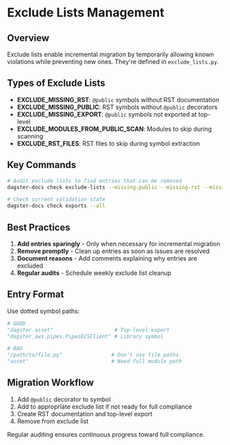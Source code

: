 # Exclude Lists Management

## Overview

Exclude lists enable incremental migration by temporarily allowing known violations while preventing new ones. They're defined in `exclude_lists.py`.

## Types of Exclude Lists

- **EXCLUDE_MISSING_RST**: `@public` symbols without RST documentation
- **EXCLUDE_MISSING_PUBLIC**: RST symbols without `@public` decorators  
- **EXCLUDE_MISSING_EXPORT**: `@public` symbols not exported at top-level
- **EXCLUDE_MODULES_FROM_PUBLIC_SCAN**: Modules to skip during scanning
- **EXCLUDE_RST_FILES**: RST files to skip during symbol extraction

## Key Commands

```bash
# Audit exclude lists to find entries that can be removed
dagster-docs check exclude-lists --missing-public --missing-rst --missing-export

# Check current validation state
dagster-docs check exports --all
```

## Best Practices

1. **Add entries sparingly** - Only when necessary for incremental migration
2. **Remove promptly** - Clean up entries as soon as issues are resolved  
3. **Document reasons** - Add comments explaining why entries are excluded
4. **Regular audits** - Schedule weekly exclude list cleanup

## Entry Format

Use dotted symbol paths:
```python
# GOOD
"dagster.asset"                    # Top-level export
"dagster_aws.pipes.PipesECSClient" # Library symbol

# BAD  
"/path/to/file.py"                # Don't use file paths
"asset"                           # Need full module path
```

## Migration Workflow

1. Add `@public` decorator to symbol
2. Add to appropriate exclude list if not ready for full compliance
3. Create RST documentation and top-level export
4. Remove from exclude list

Regular auditing ensures continuous progress toward full compliance.